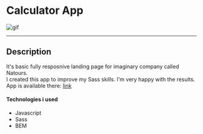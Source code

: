 # Calculator App

<img src="./giphy (9).gif" alt="gif"/>

---

## Description

It's basic fully resposnive landing page for imaginary company called Natours.\
I created this app to improve my Sass skills. I'm very happy with the results.\
App is available there: [link](https://musikhood.github.io/Natours/)

#### Technologies i used

- Javascript
- Sass
- BEM
